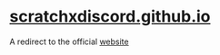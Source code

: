 # [scratchxdiscord.github.io](https://scratchxdiscord.github.io)
A redirect to the official [website](https://scratch.xan.lol/)
